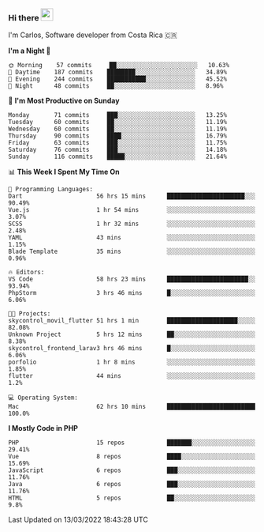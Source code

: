 ### Hi there <img src="https://media.giphy.com/media/hvRJCLFzcasrR4ia7z/giphy.gif" width="25px">

I'm Carlos, Software developer from Costa Rica 🇨🇷

<!--START_SECTION:waka-->
**I'm a Night 🦉** 

```text
🌞 Morning    57 commits     ██░░░░░░░░░░░░░░░░░░░░░░░   10.63% 
🌆 Daytime    187 commits    ████████░░░░░░░░░░░░░░░░░   34.89% 
🌃 Evening    244 commits    ███████████░░░░░░░░░░░░░░   45.52% 
🌙 Night      48 commits     ██░░░░░░░░░░░░░░░░░░░░░░░   8.96%

```
📅 **I'm Most Productive on Sunday** 

```text
Monday       71 commits     ███░░░░░░░░░░░░░░░░░░░░░░   13.25% 
Tuesday      60 commits     ██░░░░░░░░░░░░░░░░░░░░░░░   11.19% 
Wednesday    60 commits     ██░░░░░░░░░░░░░░░░░░░░░░░   11.19% 
Thursday     90 commits     ████░░░░░░░░░░░░░░░░░░░░░   16.79% 
Friday       63 commits     ███░░░░░░░░░░░░░░░░░░░░░░   11.75% 
Saturday     76 commits     ███░░░░░░░░░░░░░░░░░░░░░░   14.18% 
Sunday       116 commits    █████░░░░░░░░░░░░░░░░░░░░   21.64%

```


📊 **This Week I Spent My Time On** 

```text
💬 Programming Languages: 
Dart                     56 hrs 15 mins      ██████████████████████░░░   90.49% 
Vue.js                   1 hr 54 mins        ░░░░░░░░░░░░░░░░░░░░░░░░░   3.07% 
SCSS                     1 hr 32 mins        ░░░░░░░░░░░░░░░░░░░░░░░░░   2.48% 
YAML                     43 mins             ░░░░░░░░░░░░░░░░░░░░░░░░░   1.15% 
Blade Template           35 mins             ░░░░░░░░░░░░░░░░░░░░░░░░░   0.96%

🔥 Editors: 
VS Code                  58 hrs 23 mins      ███████████████████████░░   93.94% 
PhpStorm                 3 hrs 46 mins       █░░░░░░░░░░░░░░░░░░░░░░░░   6.06%

🐱‍💻 Projects: 
skycontrol_movil_flutter 51 hrs 1 min        ████████████████████░░░░░   82.08% 
Unknown Project          5 hrs 12 mins       ██░░░░░░░░░░░░░░░░░░░░░░░   8.38% 
skycontrol_frontend_larav3 hrs 46 mins       █░░░░░░░░░░░░░░░░░░░░░░░░   6.06% 
porfolio                 1 hr 8 mins         ░░░░░░░░░░░░░░░░░░░░░░░░░   1.85% 
flutter                  44 mins             ░░░░░░░░░░░░░░░░░░░░░░░░░   1.2%

💻 Operating System: 
Mac                      62 hrs 10 mins      █████████████████████████   100.0%

```

**I Mostly Code in PHP** 

```text
PHP                      15 repos            ███████░░░░░░░░░░░░░░░░░░   29.41% 
Vue                      8 repos             ████░░░░░░░░░░░░░░░░░░░░░   15.69% 
JavaScript               6 repos             ███░░░░░░░░░░░░░░░░░░░░░░   11.76% 
Java                     6 repos             ███░░░░░░░░░░░░░░░░░░░░░░   11.76% 
HTML                     5 repos             ██░░░░░░░░░░░░░░░░░░░░░░░   9.8%

```



 Last Updated on 13/03/2022 18:43:28 UTC
<!--END_SECTION:waka-->
